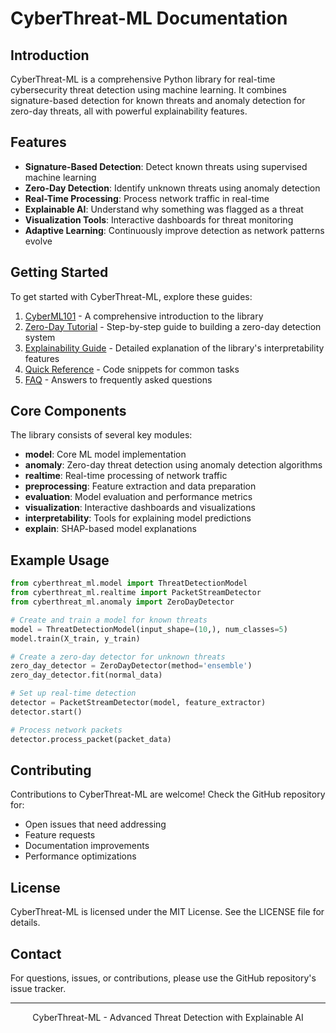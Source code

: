 # CyberThreat-ML Documentation 

## Introduction
 
CyberThreat-ML is a comprehensive Python library for real-time cybersecurity threat detection using machine learning. It combines signature-based detection for known threats and anomaly detection for zero-day threats, all with powerful explainability features.

## Features

- **Signature-Based Detection**: Detect known threats using supervised machine learning
- **Zero-Day Detection**: Identify unknown threats using anomaly detection
- **Real-Time Processing**: Process network traffic in real-time
- **Explainable AI**: Understand why something was flagged as a threat
- **Visualization Tools**: Interactive dashboards for threat monitoring
- **Adaptive Learning**: Continuously improve detection as network patterns evolve

## Getting Started

To get started with CyberThreat-ML, explore these guides:

1. [CyberML101](CyberML101.md) - A comprehensive introduction to the library
2. [Zero-Day Tutorial](ZeroDay_Tutorial.md) - Step-by-step guide to building a zero-day detection system
3. [Explainability Guide](Explainability_Guide.md) - Detailed explanation of the library's interpretability features
4. [Quick Reference](QuickReference.md) - Code snippets for common tasks
5. [FAQ](FAQ.md) - Answers to frequently asked questions

## Core Components

The library consists of several key modules:

- **model**: Core ML model implementation
- **anomaly**: Zero-day threat detection using anomaly detection algorithms
- **realtime**: Real-time processing of network traffic
- **preprocessing**: Feature extraction and data preparation
- **evaluation**: Model evaluation and performance metrics
- **visualization**: Interactive dashboards and visualizations
- **interpretability**: Tools for explaining model predictions
- **explain**: SHAP-based model explanations

## Example Usage

```python
from cyberthreat_ml.model import ThreatDetectionModel
from cyberthreat_ml.realtime import PacketStreamDetector
from cyberthreat_ml.anomaly import ZeroDayDetector

# Create and train a model for known threats
model = ThreatDetectionModel(input_shape=(10,), num_classes=5)
model.train(X_train, y_train)

# Create a zero-day detector for unknown threats
zero_day_detector = ZeroDayDetector(method='ensemble')
zero_day_detector.fit(normal_data)

# Set up real-time detection
detector = PacketStreamDetector(model, feature_extractor)
detector.start()

# Process network packets
detector.process_packet(packet_data)
```

## Contributing

Contributions to CyberThreat-ML are welcome! Check the GitHub repository for:

- Open issues that need addressing
- Feature requests
- Documentation improvements
- Performance optimizations

## License

CyberThreat-ML is licensed under the MIT License. See the LICENSE file for details.

## Contact

For questions, issues, or contributions, please use the GitHub repository's issue tracker.

---

<p align="center">
CyberThreat-ML - Advanced Threat Detection with Explainable AI
</p>
